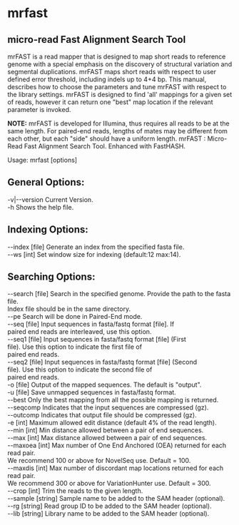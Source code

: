 # mrfast

## micro-read Fast Alignment Search Tool

mrFAST is a read mapper that is designed to map short reads to reference genome with a special emphasis on the discovery of structural variation and segmental duplications. mrFAST maps short reads with respect to user defined error threshold, including indels up to 4+4 bp. This manual, describes how to choose the parameters and tune mrFAST with respect to the library settings. mrFAST is designed to find 'all'  mappings for a given set of reads, however it can return one "best" map location if the relevant parameter is invoked.

**NOTE:** mrFAST is developed for Illumina, thus requires all reads to be at the same length. For paired-end reads, lengths of mates may be different from each other, but each "side" should have a uniform length.
mrFAST : Micro-Read Fast Alignment Search Tool. Enhanced with FastHASH.

Usage: mrfast [options]

## General Options:  
 -v|--version		Current Version.  
 -h			Shows the help file.  


## Indexing Options:
 --index [file]		Generate an index from the specified fasta file.   
 --ws [int]		Set window size for indexing (default:12 max:14).  


## Searching Options:
 --search [file]	Search in the specified genome. Provide the path to the fasta file.   
			Index file should be in the same directory.  
 --pe 			Search will be done in Paired-End mode.  
 --seq [file]		Input sequences in fasta/fastq format [file]. If   
			paired end reads are interleaved, use this option.  
 --seq1 [file]		Input sequences in fasta/fastq format [file] (First   
			file). Use this option to indicate the first file of   
			paired end reads.   
 --seq2 [file]		Input sequences in fasta/fastq format [file] (Second   
			file). Use this option to indicate the second file of   
			paired end reads.    
 -o [file]		Output of the mapped sequences. The default is "output".  
 -u [file]		Save unmapped sequences in fasta/fastq format.  
 --best   		Only the best mapping from all the possible mapping is returned.  
 --seqcomp 		Indicates that the input sequences are compressed (gz).  
 --outcomp 		Indicates that output file should be compressed (gz).  
 -e [int]		Maximum allowed edit distance (default 4% of the read length).  
 --min [int]		Min distance allowed between a pair of end sequences.  
 --max [int]		Max distance allowed between a pair of end sequences.  
 --maxoea [int]		Max number of One End Anchored (OEA) returned for each read pair.  
			We recommend 100 or above for NovelSeq use. Default = 100.  
 --maxdis [int]		Max number of discordant map locations returned for each read pair.  
			We recommend 300 or above for VariationHunter use. Default = 300.  
 --crop [int]		Trim the reads to the given length.  
 --sample [string]	Sample name to be added to the SAM header (optional).  
 --rg [string]		Read group ID to be added to the SAM header (optional).  
 --lib [string]		Library name to be added to the SAM header (optional).  


